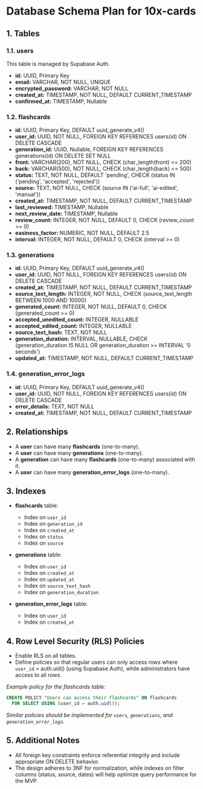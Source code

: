 # Database Schema Plan for 10x-cards

## 1. Tables

### 1.1. users

This table is managed by Supabase Auth.

- **id:** UUID, Primary Key
- **email:** VARCHAR, NOT NULL, UNIQUE
- **encrypted_password:** VARCHAR, NOT NULL
- **created_at:** TIMESTAMP, NOT NULL, DEFAULT CURRENT_TIMESTAMP
- **confirmed_at:** TIMESTAMP, Nullable

### 1.2. flashcards
- **id:** UUID, Primary Key, DEFAULT uuid_generate_v4()
- **user_id:** UUID, NOT NULL, FOREIGN KEY REFERENCES users(id) ON DELETE CASCADE
- **generation_id:** UUID, Nullable, FOREIGN KEY REFERENCES generations(id) ON DELETE SET NULL
- **front:** VARCHAR(200), NOT NULL, CHECK (char_length(front) <= 200)
- **back:** VARCHAR(500), NOT NULL, CHECK (char_length(back) <= 500)
- **status:** TEXT, NOT NULL, DEFAULT 'pending', CHECK (status IN ('pending', 'accepted', 'rejected'))
- **source:** TEXT, NOT NULL, CHECK (source IN ('ai-full', 'ai-edited', 'manual'))
- **created_at:** TIMESTAMP, NOT NULL, DEFAULT CURRENT_TIMESTAMP
- **last_reviewed:** TIMESTAMP, Nullable
- **next_review_date:** TIMESTAMP, Nullable
- **review_count:** INTEGER, NOT NULL, DEFAULT 0, CHECK (review_count >= 0)
- **easiness_factor:** NUMERIC, NOT NULL, DEFAULT 2.5
- **interval:** INTEGER, NOT NULL, DEFAULT 0, CHECK (interval >= 0)

### 1.3. generations
- **id:** UUID, Primary Key, DEFAULT uuid_generate_v4()
- **user_id:** UUID, NOT NULL, FOREIGN KEY REFERENCES users(id) ON DELETE CASCADE
- **created_at:** TIMESTAMP, NOT NULL, DEFAULT CURRENT_TIMESTAMP
- **source_text_length:** INTEGER, NOT NULL, CHECK (source_text_length BETWEEN 1000 AND 10000)
- **generated_count:** INTEGER, NOT NULL, DEFAULT 0, CHECK (generated_count >= 0)
- **accepted_unedited_count:** INTEGER, NULLABLE
- **accepted_edited_count:** INTEGER, NULLABLE
- **source_text_hash:** TEXT, NOT NULL
- **generation_duration:** INTERVAL, NULLABLE, CHECK (generation_duration IS NULL OR generation_duration >= INTERVAL '0 seconds')
- **updated_at:** TIMESTAMP, NOT NULL, DEFAULT CURRENT_TIMESTAMP

### 1.4. generation_error_logs
- **id:** UUID, Primary Key, DEFAULT uuid_generate_v4()
- **user_id:** UUID, NOT NULL, FOREIGN KEY REFERENCES users(id) ON DELETE CASCADE
- **error_details:** TEXT, NOT NULL
- **created_at:** TIMESTAMP, NOT NULL, DEFAULT CURRENT_TIMESTAMP

## 2. Relationships

- A **user** can have many **flashcards** (one-to-many).
- A **user** can have many **generations** (one-to-many).
- A **generation** can have many **flashcards** (one-to-many) associated with it.
- A **user** can have many **generation_error_logs** (one-to-many).

## 3. Indexes

- **flashcards** table:
  - Index on `user_id`
  - Index on `generation_id`
  - Index on `created_at`
  - Index on `status`
  - Index on `source`

- **generations** table:
  - Index on `user_id`
  - Index on `created_at`
  - Index on `updated_at`
  - Index on `source_text_hash`
  - Index on `generation_duration`

- **generation_error_logs** table:
  - Index on `user_id`
  - Index on `created_at`

## 4. Row Level Security (RLS) Policies

- Enable RLS on all tables.
- Define policies so that regular users can only access rows where `user_id` = auth.uid() (using Supabase Auth), while administrators have access to all rows.

_Example policy for the flashcards table:_

```sql
CREATE POLICY "Users can access their flashcards" ON flashcards
  FOR SELECT USING (user_id = auth.uid());
```

_Similar policies should be implemented for `users`, `generations`, and `generation_error_logs`._

## 5. Additional Notes

- All foreign key constraints enforce referential integrity and include appropriate ON DELETE behavior.
- The design adheres to 3NF for normalization, while indexes on filter columns (status, source, dates) will help optimize query performance for the MVP.
